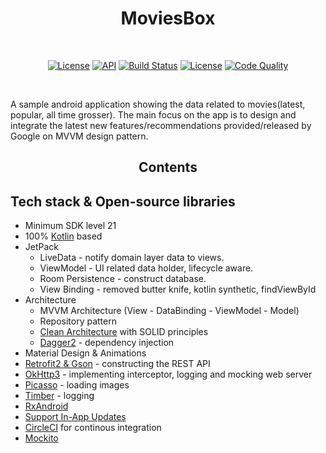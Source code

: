 <h1 align="center">MoviesBox</h1><br>

<p align="center">
  <a href="https://opensource.org/licenses/Apache-2.0"><img alt="License" src="https://img.shields.io/badge/License-Apache%202.0-blue.svg"/></a>
  <a href="https://android-arsenal.com/api?level=21"><img alt="API" src="https://img.shields.io/badge/API-21%2B-brightgreen.svg?style=flat"/></a>
  <a href="https://github.com/DevAnuragGarg/MovieBox/actions"><img alt="Build Status" src="https://github.com/DevAnuragGarg/MovieBox/workflows/Android%20CI/badge.svg"/></a> 
  <a href="https://github.com/DevAnuragGarg"><img alt="License" src="https://img.shields.io/static/v1?label=GitHub&message=DevAnuragGarg&color=C51162"/></a> 
  <a href="https://app.codacy.com/manual/DevAnuragGarg/MovieBox?utm_source=github.com&utm_medium=referral&utm_content=DevAnuragGarg/MovieBox&utm_campaign=Badge_Grade_Dashboard"><img alt="Code Quality" src="https://api.codacy.com/project/badge/Grade/f001fda745ed4f918e16f27b9594c9fa"/></a> 
</p><br>

A sample android application showing the data related to movies(latest, popular, all time grosser). The main focus on the app is to design and integrate the latest new features/recommendations provided/released by Google on MVVM design pattern.<br>

<h2 align="center">Contents</h2>

## Tech stack & Open-source libraries
- Minimum SDK level 21
- 100% [Kotlin](https://kotlinlang.org/) based
- JetPack
  - LiveData - notify domain layer data to views.
  - ViewModel - UI related data holder, lifecycle aware.
  - Room Persistence - construct database.
  - View Binding - removed butter knife, kotlin synthetic, findViewById  
- Architecture
  - MVVM Architecture (View - DataBinding - ViewModel - Model)
  - Repository pattern
  - [Clean Architecture](https://blog.cleancoder.com/uncle-bob/2012/08/13/the-clean-architecture.html) with SOLID principles
  - [Dagger2](https://github.com/google/dagger) - dependency injection
- Material Design & Animations
- [Retrofit2 & Gson](https://github.com/square/retrofit) - constructing the REST API
- [OkHttp3](https://github.com/square/okhttp) - implementing interceptor, logging and mocking web server
- [Picasso](hhttps://github.com/square/picasso) - loading images
- [Timber](https://github.com/JakeWharton/timber) - logging
- [RxAndroid](https://github.com/ReactiveX/RxAndroid)
- [Support In-App Updates](https://developer.android.com/guide/app-bundle/in-app-updates)
- [CircleCI](https://circleci.com/) for continous integration
- [Mockito](https://site.mockito.org)
